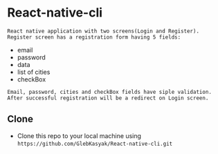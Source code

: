 # React-native-cli
`React native application with two screens(Login and Register). Register screen has a registration form having 5 fields:`
+ email
+ password 
+ data
+ list of cities
+ checkBox

`Email, password, cities and checkBox fields have siple validation. After successful registration will be a redirect on Login screen.`

## Clone
+ Clone this repo to your local machine using `https://github.com/GlebKasyak/React-native-cli.git`
